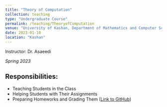 ```yaml
---
title: "Theory of Computation"
collection: teaching
type: "Undergraduate Course"
permalink: /teaching/TheoryofComputation
venue: "University of Kashan, Department of Mathematics and Computer Science"
date: 2023-01-10
location: "Kashan"
---
```




Instructor: Dr. Asaeedi

*Spring 2023*

## Responsibilities:
- Teaching Students in the Class
- Helping Students with Their Assignments
- Preparing Homeworks and Grading Them ([Link to GitHub](https://github.com/abolfazlaghdaee/Automata401-2))